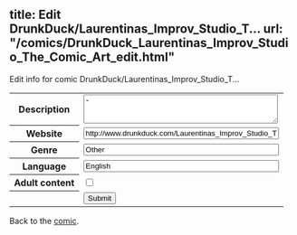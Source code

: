 title: Edit DrunkDuck/Laurentinas_Improv_Studio_T...
url: "/comics/DrunkDuck_Laurentinas_Improv_Studio_The_Comic_Art_edit.html"
---
Edit info for comic DrunkDuck/Laurentinas_Improv_Studio_T...

<form name="comic" action="http://gaepostmail.appspot.com/comic/" method="post">
<table class="comicinfo">
<tr>
<th>Description</th><td><textarea name="description" cols="40" rows="3">-</textarea></td>
</tr>
<tr>
<th>Website</th><td><input type="text" name="url" value="http://www.drunkduck.com/Laurentinas_Improv_Studio_The_Comic_Art/" size="40"/></td>
</tr>
<tr>
<th>Genre</th><td><input type="text" name="genre" value="Other" size="40"/></td>
</tr>
<tr>
<th>Language</th><td><input type="text" name="language" value="English" size="40"/></td>
</tr>
<tr>
<th>Adult content</th><td><input type="checkbox" name="adult" value="adult" /></td>
</tr>
<tr>
<th></th><td>
<input type="hidden" name="comic" value="DrunkDuck_Laurentinas_Improv_Studio_The_Comic_Art" />
<input type="submit" name="submit" value="Submit" />
</td>
</tr>
</table>
</form>

Back to the [comic](DrunkDuck_Laurentinas_Improv_Studio_The_Comic_Art.html).
